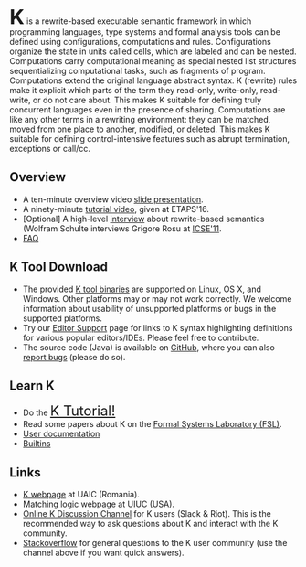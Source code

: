 <b style="font-size: 36px; line-height: 1;">K</b> is a rewrite-based
executable semantic framework in which programming languages, type
systems and formal analysis tools can be defined using
configurations, computations and rules. Configurations organize the
state in units called cells, which are labeled and can be nested.
Computations carry computational meaning as special nested list
structures sequentializing computational tasks, such as fragments of
program. Computations extend the original language abstract syntax.
K (rewrite) rules make it explicit which parts of the term they
read-only, write-only, read-write, or do not care about. This makes
K suitable for defining truly concurrent languages even in the
presence of sharing. Computations are like any other terms in a
rewriting environment: they can be matched, moved from one place to
another, modified, or deleted. This makes K suitable for defining
control-intensive features such as abrupt termination, exceptions or
call/cc.

## Overview

- A ten-minute overview video [slide presentation](./overview.md).
- A ninety-minute [tutorial video](https://youtu.be/3ovulLNCEQc?list=PLQMvp5V6ZQjOm4JZK15s-WJtQHxOmb2h7), given at ETAPS'16.
- [Optional] A high-level [interview](http://channel9.msdn.com/posts/ICSE-2011-Grigore-Rosu-The-Art-and-Science-of-Program-Verification) about rewrite-based semantics (Wolfram Schulte interviews Grigore Rosu at [ICSE'11](http://2011.icse-conferences.org/).
- [FAQ](./faq.md)

## K Tool Download

- The provided [K tool binaries](./downloads.md) are supported on Linux, OS X, and Windows. Other platforms may or may not work correctly. We welcome information about usability of unsupported platforms or bugs in the supported platforms.
- Try our [Editor Support](./editor_support.md) page for links to K syntax highlighting definitions for various popular editors/IDEs. Please feel free to contribute.
- The source code (Java) is available on [GitHub](https://github.com/kframework), where you can also [report bugs](http://github.com/kframework/k/issues)</a> (please do so).

## Learn K

- Do the <a style="font-size:24px" href="./k-distribution/pl-tutorial.md">K Tutorial!</a>
- Read some papers about K on the [Formal Systems Laboratory (FSL)](https://fsl.cs.illinois.edu/publications/).  
- <a href="./pending-documentation/">User documentation</a>
- <a href="./k-distribution/include/kframework/builtin/">Builtins</a>

## Links

- [K webpage](http://fmse.info.uaic.ro/projects/K/) at UAIC (Romania).
- [Matching logic](http://matching-logic.org/) webpage at UIUC (USA).
- [Online K Discussion Channel](https://riot.im/app/#/room/#k:matrix.org) for K users (Slack & Riot). This is the recommended way to ask questions about K and interact with the K community.
- [Stackoverflow](https://stackoverflow.com/questions/tagged/kframework) for general questions to the K user community (use the channel above if you want quick answers).
